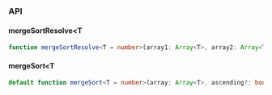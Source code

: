 

### API

#### mergeSortResolve<T

```ts
function mergeSortResolve<T = number>(array1: Array<T>, array2: Array<T>, ascending?: boolean): Array<T>;
```

#### mergeSort<T

```ts
default function mergeSort<T = number>(array: Array<T>, ascending?: boolean): Array<T>;
```

